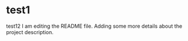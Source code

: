 # test1
test12
I am editing the README file. Adding some more details about the project description.
